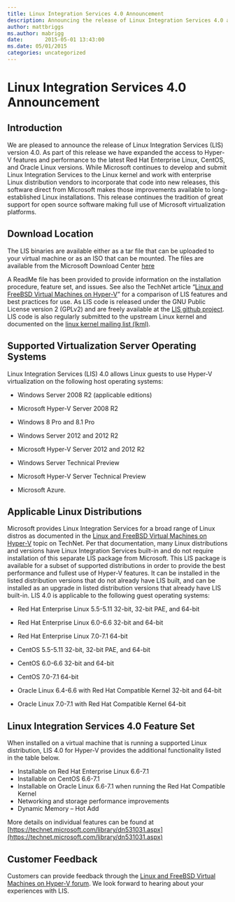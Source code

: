 ```yaml
---
title: Linux Integration Services 4.0 Announcement
description: Announcing the release of Linux Integration Services 4.0 and expanded access to Hyper-V virtual machine features.
author: mattbriggs
ms.author: mabrigg
date:       2015-05-01 13:43:00
ms.date: 05/01/2015
categories: uncategorized
---
```

# Linux Integration Services 4.0 Announcement

## Introduction

We are pleased to announce the release of Linux Integration Services (LIS) version 4.0. As part of this release we have expanded the access to Hyper-V features and performance to the latest Red Hat Enterprise Linux, CentOS, and Oracle Linux versions. While Microsoft continues to develop and submit Linux Integration Services to the Linux kernel and work with enterprise Linux distribution vendors to incorporate that code into new releases, this software direct from Microsoft makes those improvements available to long-established Linux installations. This release continues the tradition of great support for open source software making full use of Microsoft virtualization platforms.

## Download Location

The LIS binaries are available either as a tar file that can be uploaded to your virtual machine or as an ISO that can be mounted. The files are available from the Microsoft Download Center [here](https://www.microsoft.com/en-us/download/details.aspx?id=46842)
  
A ReadMe file has been provided to provide information on the installation procedure, feature set, and issues.  See also the TechNet article “[Linux and FreeBSD Virtual Machines on Hyper-V](https://technet.microsoft.com/library/dn531030.aspx)” for a comparison of LIS features and best practices for use. As LIS code is released under the GNU Public License version 2 (GPLv2) and are freely available at the [LIS github project](https://github.com/LIS). LIS code is also regularly submitted to the upstream Linux kernel and documented on the [linux kernel mailing list (lkml)](https://lkml.org/).

## Supported Virtualization Server Operating Systems

Linux Integration Services (LIS) 4.0 allows Linux guests to use Hyper-V virtualization on the following host operating systems:

  * Windows Server 2008 R2 (applicable editions)

  * Microsoft Hyper-V Server 2008 R2

  * Windows 8 Pro and 8.1 Pro

  * Windows Server 2012 and 2012 R2

  * Microsoft Hyper-V Server 2012 and 2012 R2

  * Windows Server Technical Preview

  * Microsoft Hyper-V Server Technical Preview

  * Microsoft Azure.




## Applicable Linux Distributions

Microsoft provides Linux Integration Services for a broad range of Linux distros as documented in the [Linux and FreeBSD Virtual Machines on Hyper-V](https://technet.microsoft.com/library/dn531030.aspx) topic on TechNet. Per that documentation, many Linux distributions and versions have Linux Integration Services built-in and do not require installation of this separate LIS package from Microsoft. This LIS package is available for a subset of supported distributions in order to provide the best performance and fullest use of Hyper-V features. It can be installed in the listed distribution versions that do not already have LIS built, and can be installed as an upgrade in listed distribution versions that already have LIS built-in. LIS 4.0 is applicable to the following guest operating systems:

  * Red Hat Enterprise Linux 5.5-5.11 32-bit, 32-bit PAE, and 64-bit

  * Red Hat Enterprise Linux 6.0-6.6 32-bit and 64-bit

  * Red Hat Enterprise Linux 7.0-7.1 64-bit

  * CentOS 5.5-5.11 32-bit, 32-bit PAE, and 64-bit

  * CentOS 6.0-6.6 32-bit and 64-bit

  * CentOS 7.0-7.1 64-bit

  * Oracle Linux 6.4-6.6 with Red Hat Compatible Kernel 32-bit and 64-bit

  * Oracle Linux 7.0-7.1 with Red Hat Compatible Kernel 64-bit




## Linux Integration Services 4.0 Feature Set

When installed on a virtual machine that is running a supported Linux distribution, LIS 4.0 for Hyper-V provides the additional functionality listed in the table below. 

* Installable on Red Hat Enterprise Linux 6.6-7.1
* Installable on CentOS 6.6-7.1
* Installable on Oracle Linux 6.6-7.1 when running the Red Hat Compatible Kernel
* Networking and storage performance improvements
* Dynamic Memory – Hot Add



More details on individual features can be found at [https://technet.microsoft.com/library/dn531031.aspx](https://technet.microsoft.com/library/dn531031.aspx)

## Customer Feedback

Customers can provide feedback through the [Linux and FreeBSD Virtual Machines on Hyper-V forum](https://social.technet.microsoft.com/Forums/windowsserver/en-us/home?forum=linuxintegrationservices). We look forward to hearing about your experiences with LIS.
